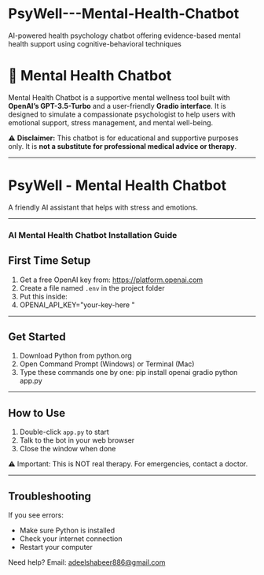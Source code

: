 # PsyWell---Mental-Health-Chatbot

AI-powered health psychology chatbot offering evidence-based mental health support using cognitive-behavioral techniques

# 🧠  Mental Health Chatbot

  Mental Health Chatbot is a supportive mental wellness tool built with **OpenAI’s GPT-3.5-Turbo** and a user-friendly **Gradio interface**. It is designed to simulate a compassionate psychologist to help users with emotional support, stress management, and mental well-being.

⚠️ **Disclaimer:** This chatbot is for educational and supportive purposes only. It is **not a substitute for professional medical advice or therapy**.

---

# PsyWell - Mental Health Chatbot

A friendly AI assistant that helps with stress and emotions.

---

###   AI Mental Health Chatbot Installation Guide

## First Time Setup

1. Get a free OpenAI key from: https://platform.openai.com
2. Create a file named `.env` in the project folder
3. Put this inside:
4. OPENAI_API_KEY="your-key-here "

 ---

## Get Started

1. Download Python from python.org
2. Open Command Prompt (Windows) or Terminal (Mac)
3. Type these commands one by one:
pip install openai gradio
python app.py

---

## How to Use

1. Double-click `app.py` to start
2. Talk to the bot in your web browser
3. Close the window when done

⚠️ Important: This is NOT real therapy. For emergencies, contact a doctor.

---

## Troubleshooting

If you see errors:
- Make sure Python is installed
- Check your internet connection
- Restart your computer

Need help? Email: adeelshabeer886@gmail.com


